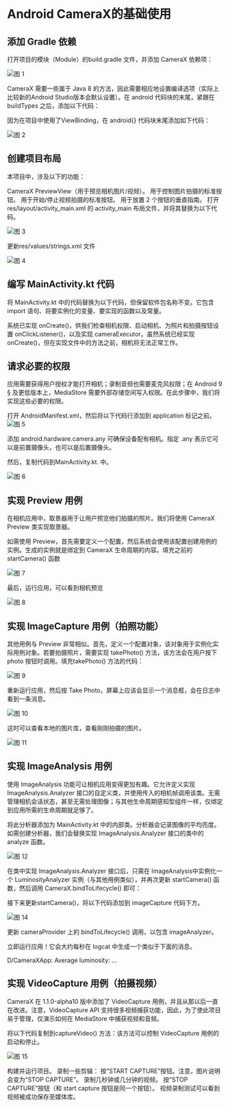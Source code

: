 # Android CameraX的基础使用


## 添加 Gradle 依赖
打开项目的模块（Module）的build.gradle 文件，并添加 CameraX 依赖项：

![图 1](images/37e8ec6b589faaa182ac463990731777abe349c8c09f6b3b3f4fd26ef19cc350.png)  


CameraX 需要一些属于 Java 8 的方法，因此需要相应地设置编译选项（实际上比较新的Android Studio版本会默认设置）。在 android 代码块的末尾，紧跟在 buildTypes 之后，添加以下代码：

因为在项目中使用了ViewBinding，在 android{} 代码块末尾添加如下代码：

![图 2](images/66c35a6a80b056aee35775062026a7f8c23c245895b296e22d8a8978d43ff415.png)  



## 创建项目布局
本项目中，涉及以下的功能：

CameraX PreviewView（用于预览相机图片/视频）。
用于控制图片拍摄的标准按钮。
用于开始/停止视频拍摄的标准按钮。
用于放置 2 个按钮的垂直指南。
打开res/layout/activity_main.xml 的 activity_main 布局文件，并将其替换为以下代码。

![图 3](images/441d1fb42642c3e2224cdcf5765371d4779c7edd05bf2ecf0b33b1c90c58d17e.png)  


更新res/values/strings.xml 文件

![图 4](images/5de0f2d9acdf7443f6b532ca51243eb04454835ea03764270f7e86ba773b534a.png)  




## 编写 MainActivity.kt 代码
将 MainActivity.kt 中的代码替换为以下代码，但保留软件包名称不变。它包含 import 语句、将要实例化的变量、要实现的函数以及常量。

系统已实现 onCreate()，供我们检查相机权限、启动相机、为照片和拍摄按钮设置 onClickListener()，以及实现 cameraExecutor。虽然系统已经实现 onCreate()，但在实现文件中的方法之前，相机将无法正常工作。




## 请求必要的权限
应用需要获得用户授权才能打开相机；录制音频也需要麦克风权限；在 Android 9 § 及更低版本上，MediaStore 需要外部存储空间写入权限。在此步骤中，我们将实现这些必要的权限。

打开 AndroidManifest.xml，然后将以下代码行添加到 application 标记之前。
![图 5](images/43c6a4eee150ff3bcb94adb00a1e15ac745cfba6c9ecdb1aedccc56da2edc6b8.png)  

添加 android.hardware.camera.any 可确保设备配有相机。指定 .any 表示它可以是前置摄像头，也可以是后置摄像头。

然后，复制代码到MainActivity.kt. 中。

![图 6](images/e9bb22da983d206dba14f2c9770173799ed945740e1c2a9764e1f47e26899770.png)  



## 实现 Preview 用例
在相机应用中，取景器用于让用户预览他们拍摄的照片。我们将使用 CameraX Preview 类实现取景器。

如需使用 Preview，首先需要定义一个配置，然后系统会使用该配置创建用例的实例。生成的实例就是绑定到 CameraX 生命周期的内容。填充之前的startCamera() 函数

![图 7](images/5971305b851adb4fac91ab8b919ebd1cb6bd331a3770c10b3afb1daffb169757.png)  

最后，运行应用，可以看到相机预览

![图 8](images/4ce424c97aa1db03ee832de90df40b9b57de3660121db37de74558fa7c53d109.png)  



## 实现 ImageCapture 用例（拍照功能）
其他用例与 Preview 非常相似。首先，定义一个配置对象，该对象用于实例化实际用例对象。若要拍摄照片，需要实现 takePhoto() 方法，该方法会在用户按下 photo 按钮时调用。填充takePhoto() 方法的代码：

![图 9](images/24f977e32f78ef8d27295d013e0e2e8ffe3db979faad5e3a670115be7de6d1c3.png)  

重新运行应用，然后按 Take Photo。屏幕上应该会显示一个消息框，会在日志中看到一条消息。

![图 10](images/d2c9a5948f506ebb1eeaadc39e0d4f0995480545440ce609f3ac59d706c75ff9.png)  

这时可以查看本地的图片库，查看刚刚拍摄的图片。

![图 11](images/1319bd5beff59381496a6b78cd8dd341df27c0f13613c845eb77f8684dd3eb22.png)  

## 实现 ImageAnalysis 用例
使用 ImageAnalysis 功能可让相机应用变得更加有趣。它允许定义实现 ImageAnalysis.Analyzer 接口的自定义类，并使用传入的相机帧调用该类。无需管理相机会话状态，甚至无需处理图像；与其他生命周期感知型组件一样，仅绑定到应用所需的生命周期就足够了。

将此分析器添加为 MainActivity.kt 中的内部类。分析器会记录图像的平均亮度。如需创建分析器，我们会替换实现 ImageAnalysis.Analyzer 接口的类中的 analyze 函数。

![图 12](images/cd6c7d42a991f217081e570420740a02ca7dbf288818535498746fd13e9fd1ca.png)  

在类中实现 ImageAnalysis.Analyzer 接口后，只需在 ImageAnalysis中实例化一个 LuminosityAnalyzer 实例（与其他用例类似），并再次更新 startCamera() 函数，然后调用 CameraX.bindToLifecycle() 即可：

接下来更新startCamera()，将以下代码添加到 imageCapture 代码下方。

![图 14](images/5f17f23f1a9a3c2a26ed1c81731c747e6b878b5eeb4246e439032b66aabd0db1.png)  

更新 cameraProvider 上的 bindToLifecycle() 调用，以包含 imageAnalyzer。

立即运行应用！它会大约每秒在 logcat 中生成一个类似于下面的消息。

D/CameraXApp: Average luminosity: ...

## 实现 VideoCapture 用例（拍摄视频）
CameraX 在 1.1.0-alpha10 版中添加了 VideoCapture 用例，并且从那以后一直在改进。注意，VideoCapture API 支持很多视频捕获功能，因此，为了使此项目易于管理，仅演示如何在 MediaStore 中捕获视频和音频。

将以下代码复制到captureVideo() 方法：该方法可以控制 VideoCapture 用例的启动和停止。


![图 15](images/b443c995110b09820c28950b979cf2052532ee971cc389bfe5c859b0f798aa7b.png)  

构建并运行项目。
录制一些剪辑：
按“START CAPTURE”按钮。注意，图片说明会变为“STOP CAPTURE”。
录制几秒钟或几分钟的视频。
按“STOP CAPTURE”按钮（和 start capture 按钮是同一个按钮）。
视频录制测试可以看到视频被成功保存至媒体库。
